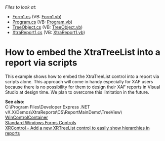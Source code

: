 <!-- default file list -->
*Files to look at*:

* [Form1.cs](./CS/Form1.cs) (VB: [Form1.vb](./VB/Form1.vb))
* [Program.cs](./CS/Program.cs) (VB: [Program.vb](./VB/Program.vb))
* [TreeObject.cs](./CS/TreeObject.cs) (VB: [TreeObject.vb](./VB/TreeObject.vb))
* [XtraReport1.cs](./CS/XtraReport1.cs) (VB: [XtraReport1.vb](./VB/XtraReport1.vb))
<!-- default file list end -->
# How to embed the XtraTreeList into a report via scripts


<p>This example shows how to embed the XtraTreeList control into a report via scripts alone. This approach will come in handy especially for XAF users because there is no possibility for them to design their XAF reports in Visual Studio at design time. We plan to overcome this limitation in the future.</p><p><strong>See also:</strong><br />
C:\Program Files\Developer Express .NET vX.X\Demos\XtraReports\CS\ReportMainDemo\TreeView\<br />
<a href="http://documentation.devexpress.com/#XtraReports/clsDevExpressXtraReportsUIWinControlContainertopic">WinControlContainer</a><br />
<a href="http://documentation.devexpress.com/#XtraReports/CustomDocument2608">Standard Windows Forms Controls</a><br />
<a href="https://www.devexpress.com/Support/Center/p/S30666">XRControl - Add a new XRTreeList control to easily show hierarchies in reports</a></p>

<br/>


